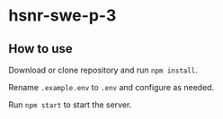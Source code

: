 # hsnr-swe-p-3

## How to use

Download or clone repository and run `npm install`.

Rename `.example.env` to `.env` and configure as needed.

Run `npm start` to start the server.

